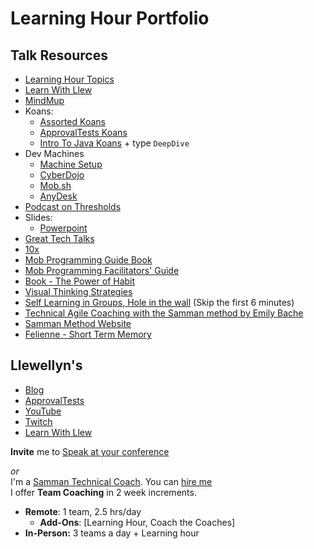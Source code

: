 # Learning Hour Portfolio

## Talk Resources

* [Learning Hour Topics](https://github.com/isidore/FalcoTechnicalCoachingFramework/blob/master/LearningHourTopics.md)
* [Learn With Llew](https://github.com/LearnWithLlew)
* [MindMup](https://app.mindmup.com/map/new)
* Koans:
  * [Assorted Koans](https://github.com/learnwithllew?q=koans&type=all&language=&sort=) 
  * [ApprovalTests Koans](https://github.com/approvals?q=koans&type=all&language=&sort=)
  * [Intro To Java Koans](https://github.com/LearnWithLlew/IntroToJava/find/master) + type `DeepDive`
* Dev Machines
  * [Machine Setup](https://github.com/jaybazuzi/machine-setup#readme)  
  * [CyberDojo](https://cyber-dojo.org/creator/home)
  * [Mob.sh](https://mob.sh/)
  * [AnyDesk](https://anydesk.com/en)
* [Podcast on Thresholds]( http://revisionisthistory.com/episodes/03-the-big-man-cant-shoot)
* Slides:
  * [Powerpoint](https://github.com/isidore/Talks/blob/master/Slides/Learning%20Hour%20Portfolio.pptx)
* [Great Tech Talks](http://llewellynfalco.blogspot.com/p/great-technical-talks.html)
* [10x](https://www.youtube.com/watch?v=1Bv1-6EX70s)
* [Mob Programming Guide Book](http://mobprogrammingguidebook.com)
* [Mob Programming Facilitators' Guide](https://github.com/LearnWithLlew/MobProgrammingFacilitatorsGuide)
* [Book - The Power of Habit](https://www.amazon.com/dp/B007EJSMC8)
* [Visual Thinking Strategies](https://vtshome.org/)
* [Self Learning in Groups, Hole in the wall](https://www.ted.com/talks/sugata_mitra_kids_can_teach_themselves?language=en) (Skip the first 6 minutes)
* [Technical Agile Coaching with the Samman method by Emily Bache](https://leanpub.com/techagilecoach)
* [Samman Method Website](https://www.sammancoaching.org/)
* [Felienne - Short Term Memory](https://www.youtube.com/watch?v=jjMlguOrWHc&t=1222s)

## Llewellyn's<!-- include: llewellyn.md -->

* [Blog](https://llewellynfalco.blogspot.com/)
* [ApprovalTests](https://github.com/approvals/)
* [YouTube](https://www.youtube.com/user/isidoreus/videos)
* [Twitch](https://www.twitch.tv/llewellynfalco)
* [Learn With Llew](https://github.com/LearnWithLlew)

**Invite** me to [Speak at your conference](Speaking_at_conferences.md)

*or*  
I'm a [Samman Technical Coach](https://sammancoaching.org/). You can [hire me](http://llewellynfalco.blogspot.com/p/hire-me.html)  
I offer **Team Coaching** in 2 week increments.
* **Remote**: 1 team, 2.5 hrs/day  
    * **Add-Ons**: [Learning Hour, Coach the Coaches]
* **In-Person:**  3 teams a day + Learning hour

<!-- endInclude -->
